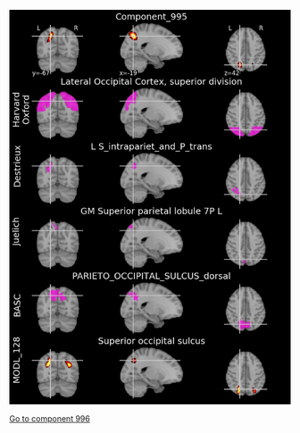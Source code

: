 


![995](preliminary/995.jpg "Component 995")

[Go to component 996](https://parietal-inria.github.io/MODL_atlas/1024/996 "Component 996")